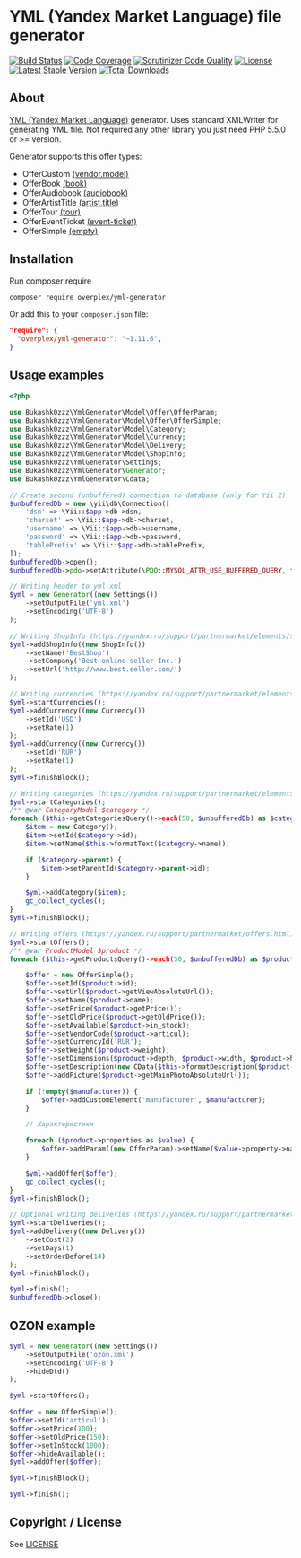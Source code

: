 # YML (Yandex Market Language) file generator

[![Build Status](https://img.shields.io/scrutinizer/build/g/Bukashk0zzz/YmlGenerator.svg?style=flat-square)](https://travis-ci.org/Bukashk0zzz/YmlGenerator)
[![Code Coverage](https://img.shields.io/codecov/c/github/Bukashk0zzz/YmlGenerator.svg?style=flat-square)](https://codecov.io/github/Bukashk0zzz/YmlGenerator)
[![Scrutinizer Code Quality](https://img.shields.io/scrutinizer/g/Bukashk0zzz/YmlGenerator.svg?style=flat-square)](https://scrutinizer-ci.com/g/Bukashk0zzz/YmlGenerator/?branch=master)
[![License](https://img.shields.io/packagist/l/Bukashk0zzz/yml-generator.svg?style=flat-square)](https://packagist.org/packages/Bukashk0zzz/yml-generator)
[![Latest Stable Version](https://img.shields.io/packagist/v/Bukashk0zzz/yml-generator.svg?style=flat-square)](https://packagist.org/packages/Bukashk0zzz/yml-generator)
[![Total Downloads](https://img.shields.io/packagist/dt/Bukashk0zzz/yml-generator.svg?style=flat-square)](https://packagist.org/packages/Bukashk0zzz/yml-generator)

About
-----
[YML (Yandex Market Language)](https://yandex.ru/support/webmaster/goods-prices/technical-requirements.xml) generator.
Uses standard XMLWriter for generating YML file. 
Not required any other library you just need PHP 5.5.0 or >= version.

Generator supports this offer types:
- OfferCustom [(vendor.model)](https://yandex.ru/support/webmaster/goods-prices/technical-requirements.xml#vendor-model)
- OfferBook [(book)](https://yandex.ru/support/webmaster/goods-prices/technical-requirements.xml#book)
- OfferAudiobook [(audiobook)](https://yandex.ru/support/webmaster/goods-prices/technical-requirements.xml#audiobook)
- OfferArtistTitle [(artist.title)](https://yandex.ru/support/webmaster/goods-prices/technical-requirements.xml#artist-title)
- OfferTour [(tour)](https://yandex.ru/support/webmaster/goods-prices/technical-requirements.xml#tour)
- OfferEventTicket [(event-ticket)](https://yandex.ru/support/webmaster/goods-prices/technical-requirements.xml#event-ticket)
- OfferSimple [(empty)](https://yandex.ru/support/webmaster/goods-prices/technical-requirements.xml#base)

Installation
------------
Run composer require

```bash
composer require overplex/yml-generator
```


Or add this to your `composer.json` file:

```json
"require": {
  "overplex/yml-generator": "~1.11.6",
}
```

Usage examples
-------------

```php
<?php

use Bukashk0zzz\YmlGenerator\Model\Offer\OfferParam;
use Bukashk0zzz\YmlGenerator\Model\Offer\OfferSimple;
use Bukashk0zzz\YmlGenerator\Model\Category;
use Bukashk0zzz\YmlGenerator\Model\Currency;
use Bukashk0zzz\YmlGenerator\Model\Delivery;
use Bukashk0zzz\YmlGenerator\Model\ShopInfo;
use Bukashk0zzz\YmlGenerator\Settings;
use Bukashk0zzz\YmlGenerator\Generator;
use Bukashk0zzz\YmlGenerator\Cdata;

// Create second (unbuffered) connection to database (only for Yii 2)
$unbufferedDb = new \yii\db\Connection([
    'dsn' => \Yii::$app->db->dsn,
    'charset' => \Yii::$app->db->charset,
    'username' => \Yii::$app->db->username,
    'password' => \Yii::$app->db->password,
    'tablePrefix' => \Yii::$app->db->tablePrefix,
]);
$unbufferedDb->open();
$unbufferedDb->pdo->setAttribute(\PDO::MYSQL_ATTR_USE_BUFFERED_QUERY, false);

// Writing header to yml.xml
$yml = new Generator((new Settings())
    ->setOutputFile('yml.xml')
    ->setEncoding('UTF-8')
);

// Writing ShopInfo (https://yandex.ru/support/partnermarket/elements/shop.html)
$yml->addShopInfo((new ShopInfo())
    ->setName('BestShop')
    ->setCompany('Best online seller Inc.')
    ->setUrl('http://www.best.seller.com/')
);

// Writing currencies (https://yandex.ru/support/partnermarket/elements/currencies.html)
$yml->startCurrencies();
$yml->addCurrency((new Currency())
    ->setId('USD')
    ->setRate(1)
);
$yml->addCurrency((new Currency())
    ->setId('RUR')
    ->setRate(1)
);
$yml->finishBlock();

// Writing categories (https://yandex.ru/support/partnermarket/elements/categories.html)
$yml->startCategories();
/** @var CategoryModel $category */
foreach ($this->getCategoriesQuery()->each(50, $unbufferedDb) as $category) {
    $item = new Category();
    $item->setId($category->id);
    $item->setName($this->formatText($category->name));

    if ($category->parent) {
        $item->setParentId($category->parent->id);
    }

    $yml->addCategory($item);
    gc_collect_cycles();
}
$yml->finishBlock();

// Writing offers (https://yandex.ru/support/partnermarket/offers.html)
$yml->startOffers();
/** @var ProductModel $product */
foreach ($this->getProductsQuery()->each(50, $unbufferedDb) as $product) {

    $offer = new OfferSimple();
    $offer->setId($product->id);
    $offer->setUrl($product->getViewAbsoluteUrl());
    $offer->setName($product->name);
    $offer->setPrice($product->getPrice());
    $offer->setOldPrice($product->getOldPrice());
    $offer->setAvailable($product->in_stock);
    $offer->setVendorCode($product->articul);
    $offer->setCurrencyId('RUR');
    $offer->setWeight($product->weight);
    $offer->setDimensions($product->depth, $product->width, $product->height);
    $offer->setDescription(new CData($this->formatDescription($product->text)));
    $offer->addPicture($product->getMainPhotoAbsoluteUrl());

    if (!empty($manufacturer)) {
        $offer->addCustomElement('manufacturer', $manufacturer);
    }

    // Характеристики

    foreach ($product->properties as $value) {
        $offer->addParam((new OfferParam)->setName($value->property->name)->setValue($value->value));
    }

    $yml->addOffer($offer);
    gc_collect_cycles();
}
$yml->finishBlock();

// Optional writing deliveries (https://yandex.ru/support/partnermarket/elements/delivery-options.xml)
$yml->startDeliveries();
$yml->addDelivery((new Delivery())
    ->setCost(2)
    ->setDays(1)
    ->setOrderBefore(14)
);
$yml->finishBlock();

$yml->finish();
$unbufferedDb->close();
```

OZON example
------------

```php
$yml = new Generator((new Settings())
    ->setOutputFile('ozon.xml')
    ->setEncoding('UTF-8')
    ->hideDtd()
);

$yml->startOffers();

$offer = new OfferSimple();
$offer->setId('articul');
$offer->setPrice(100);
$offer->setOldPrice(150);
$offer->setInStock(1000);
$offer->hideAvailable();
$yml->addOffer($offer);

$yml->finishBlock();

$yml->finish();
```

Copyright / License
-------------------

See [LICENSE](https://github.com/bukashk0zzz/YmlGenerator/blob/master/LICENSE)
